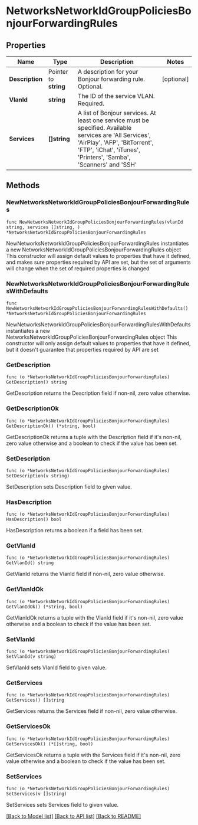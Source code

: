 # NetworksNetworkIdGroupPoliciesBonjourForwardingRules

## Properties

Name | Type | Description | Notes
------------ | ------------- | ------------- | -------------
**Description** | Pointer to **string** | A description for your Bonjour forwarding rule. Optional. | [optional] 
**VlanId** | **string** | The ID of the service VLAN. Required. | 
**Services** | **[]string** | A list of Bonjour services. At least one service must be specified. Available services are &#39;All Services&#39;, &#39;AirPlay&#39;, &#39;AFP&#39;, &#39;BitTorrent&#39;, &#39;FTP&#39;, &#39;iChat&#39;, &#39;iTunes&#39;, &#39;Printers&#39;, &#39;Samba&#39;, &#39;Scanners&#39; and &#39;SSH&#39; | 

## Methods

### NewNetworksNetworkIdGroupPoliciesBonjourForwardingRules

`func NewNetworksNetworkIdGroupPoliciesBonjourForwardingRules(vlanId string, services []string, ) *NetworksNetworkIdGroupPoliciesBonjourForwardingRules`

NewNetworksNetworkIdGroupPoliciesBonjourForwardingRules instantiates a new NetworksNetworkIdGroupPoliciesBonjourForwardingRules object
This constructor will assign default values to properties that have it defined,
and makes sure properties required by API are set, but the set of arguments
will change when the set of required properties is changed

### NewNetworksNetworkIdGroupPoliciesBonjourForwardingRulesWithDefaults

`func NewNetworksNetworkIdGroupPoliciesBonjourForwardingRulesWithDefaults() *NetworksNetworkIdGroupPoliciesBonjourForwardingRules`

NewNetworksNetworkIdGroupPoliciesBonjourForwardingRulesWithDefaults instantiates a new NetworksNetworkIdGroupPoliciesBonjourForwardingRules object
This constructor will only assign default values to properties that have it defined,
but it doesn't guarantee that properties required by API are set

### GetDescription

`func (o *NetworksNetworkIdGroupPoliciesBonjourForwardingRules) GetDescription() string`

GetDescription returns the Description field if non-nil, zero value otherwise.

### GetDescriptionOk

`func (o *NetworksNetworkIdGroupPoliciesBonjourForwardingRules) GetDescriptionOk() (*string, bool)`

GetDescriptionOk returns a tuple with the Description field if it's non-nil, zero value otherwise
and a boolean to check if the value has been set.

### SetDescription

`func (o *NetworksNetworkIdGroupPoliciesBonjourForwardingRules) SetDescription(v string)`

SetDescription sets Description field to given value.

### HasDescription

`func (o *NetworksNetworkIdGroupPoliciesBonjourForwardingRules) HasDescription() bool`

HasDescription returns a boolean if a field has been set.

### GetVlanId

`func (o *NetworksNetworkIdGroupPoliciesBonjourForwardingRules) GetVlanId() string`

GetVlanId returns the VlanId field if non-nil, zero value otherwise.

### GetVlanIdOk

`func (o *NetworksNetworkIdGroupPoliciesBonjourForwardingRules) GetVlanIdOk() (*string, bool)`

GetVlanIdOk returns a tuple with the VlanId field if it's non-nil, zero value otherwise
and a boolean to check if the value has been set.

### SetVlanId

`func (o *NetworksNetworkIdGroupPoliciesBonjourForwardingRules) SetVlanId(v string)`

SetVlanId sets VlanId field to given value.


### GetServices

`func (o *NetworksNetworkIdGroupPoliciesBonjourForwardingRules) GetServices() []string`

GetServices returns the Services field if non-nil, zero value otherwise.

### GetServicesOk

`func (o *NetworksNetworkIdGroupPoliciesBonjourForwardingRules) GetServicesOk() (*[]string, bool)`

GetServicesOk returns a tuple with the Services field if it's non-nil, zero value otherwise
and a boolean to check if the value has been set.

### SetServices

`func (o *NetworksNetworkIdGroupPoliciesBonjourForwardingRules) SetServices(v []string)`

SetServices sets Services field to given value.



[[Back to Model list]](../README.md#documentation-for-models) [[Back to API list]](../README.md#documentation-for-api-endpoints) [[Back to README]](../README.md)


